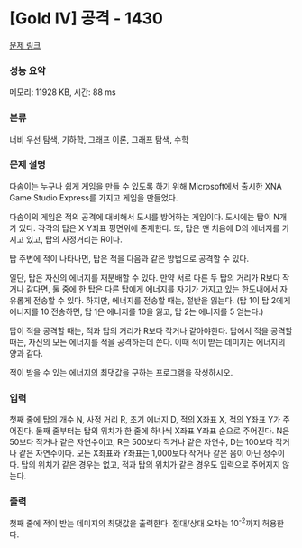 # [Gold IV] 공격 - 1430 

[문제 링크](https://www.acmicpc.net/problem/1430) 

### 성능 요약

메모리: 11928 KB, 시간: 88 ms

### 분류

너비 우선 탐색, 기하학, 그래프 이론, 그래프 탐색, 수학

### 문제 설명

<p>다솜이는 누구나 쉽게 게임을 만들 수 있도록 하기 위해 Microsoft에서 출시한 XNA Game Studio Express를 가지고 게임을 만들었다.</p>

<p>다솜이의 게임은 적의 공격에 대비해서 도시를 방어하는 게임이다. 도시에는 탑이 N개가 있다. 각각의 탑은 X-Y좌표 평면위에 존재한다. 또, 탑은 맨 처음에 D의 에너지를 가지고 있고, 탑의 사정거리는 R이다.</p>

<p>탑 주변에 적이 나타나면, 탑은 적을 다음과 같은 방법으로 공격할 수 있다.</p>

<p>일단, 탑은 자신의 에너지를 재분배할 수 있다. 만약 서로 다른 두 탑의 거리가 R보다 작거나 같다면, 둘 중에 한 탑은 다른 탑에게 에너지를 자기가 가지고 있는 한도내에서 자유롭게 전송할 수 있다. 하지만, 에너지를 전송할 때는, 절반을 잃는다. (탑 1이 탑 2에게 에너지를 10 전송하면, 탑 1은 에너지를 10을 잃고, 탑 2는 에너지를 5 얻는다.)</p>

<p>탑이 적을 공격할 때는, 적과 탑의 거리가 R보다 작거나 같아야한다. 탑에서 적을 공격할 때는, 자신의 모든 에너지를 적을 공격하는데 쓴다. 이때 적이 받는 데미지는 에너지의 양과 같다.</p>

<p>적이 받을 수 있는 에너지의 최댓값을 구하는 프로그램을 작성하시오.</p>

### 입력 

 <p>첫째 줄에 탑의 개수 N, 사정 거리 R, 초기 에너지 D, 적의 X좌표 X, 적의 Y좌표 Y가 주어진다. 둘째 줄부터는 탑의 위치가 한 줄에 하나씩 X좌표 Y좌표 순으로 주어진다. N은 50보다 작거나 같은 자연수이고, R은 500보다 작거나 같은 자연수, D는 100보다 작거나 같은 자연수이다. 모든 X좌표와 Y좌표는 1,000보다 작거나 같은 음이 아닌 정수이다. 탑의 위치가 같은 경우는 없고, 적과 탑의 위치가 같은 경우도 입력으로 주어지지 않는다.</p>

### 출력 

 <p>첫째 줄에 적이 받는 데미지의 최댓값을 출력한다. 절대/상대 오차는 10<sup>-2</sup>까지 허용한다.</p>

